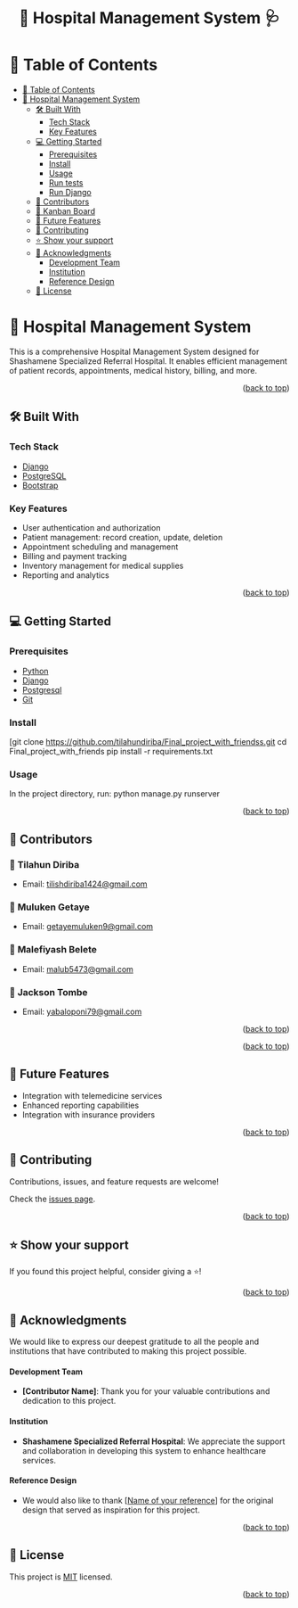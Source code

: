 <a name="readme-top"></a>

# <div align="center">🏥 Hospital Management System 🩺</div>

# 📗 Table of Contents

- [📗 Table of Contents](#-table-of-contents)
- [📖 Hospital Management System](#-hospital-management-system)
  - [🛠 Built With](#-built-with)
    - [Tech Stack](#tech-stack)
    - [Key Features](#key-features)
  - [💻 Getting Started](#-getting-started)
    - [Prerequisites](#prerequisites)
    - [Install](#install)
    - [Usage](#usage)
    - [Run tests](#run-tests)
    - [Run Django](#run-django)
  - [👥 Contributors](#-contributors)
  - [📆 Kanban Board](#kanban-board)
  - [🔭 Future Features](#-future-features)
  - [🤝 Contributing](#-contributing)
  - [⭐️ Show your support](#️-show-your-support)
  - [🙏 Acknowledgments](#-acknowledgments)
      - [Development Team](#development-team)
      - [Institution](#institution)
      - [Reference Design](#reference-design)
  - [📝 License](#-license)

<!-- PROJECT DESCRIPTION -->

# 📖 Hospital Management System  <a name="hospital-management-system"></a>
This is a comprehensive Hospital Management System designed for Shashamene Specialized Referral Hospital. It enables efficient management of patient records, appointments, medical history, billing, and more.

<p align="right">(<a href="#readme-top">back to top</a>)</p>

## 🛠 Built With <a name="built-with"></a>

### Tech Stack <a name="tech-stack"></a>
  <ul>
    <li>
      <a href="https://www.djangoproject.com/">
      Django
      </a>
    </li>
    <li>
      <a href="https://www.postgresql.org/">
      PostgreSQL
      </a>
    </li>
    <li>
      <a href="https://getbootstrap.com/">
      Bootstrap
      </a>
    </li>
  </ul>
  
</ul>

### Key Features <a name="key-features"></a>

- User authentication and authorization
- Patient management: record creation, update, deletion
- Appointment scheduling and management
- Billing and payment tracking
- Inventory management for medical supplies
- Reporting and analytics

<p align="right">(<a href="#readme-top">back to top</a>)</p>

<!-- GETTING STARTED -->

## 💻 Getting Started <a name="getting-started"></a>

### Prerequisites

- [Python](https://www.python.org/)
- [Django](https://www.djangoproject.com/)
- [Postgresql](https://www.postgresql.org/)
- [Git](https://github.com/)

### Install

[git clone https://github.com/tilahundiriba/Final_project_with_friendss.git
cd Final_project_with_friends
pip install -r requirements.txt
### Usage

In the project directory, run:
python manage.py runserver

<p align="right">(<a href="#readme-top">back to top</a>)</p>

<!-- CONTRIBUTORS -->

## 👥 Contributors <a name="contributors"></a>

### 👤 **Tilahun Diriba**

- Email: tilishdiriba1424@gmail.com
### 👤 **Muluken Getaye**

- Email: getayemuluken9@gmail.com
### 👤 **Malefiyash Belete**

- Email: malub5473@gmail.com
### 👤 **Jackson Tombe**

- Email: yabaloponi79@gmail.com


<p align="right">(<a href="#readme-top">back to top</a>)</p>

<!-- Kanban Board -->


<p align="right">(<a href="#readme-top">back to top</a>)</p>

## 🔭 Future Features <a name="future-features"></a>

- Integration with telemedicine services
- Enhanced reporting capabilities
- Integration with insurance providers

<p align="right">(<a href="#readme-top">back to top</a>)</p>

<!-- CONTRIBUTING -->

## 🤝 Contributing <a name="contributing"></a>

Contributions, issues, and feature requests are welcome!

Check the [issues page](https://github.com/username/repoName/issues).

<p align="right">(<a href="#readme-top">back to top</a>)</p>

<!-- SUPPORT -->

## ⭐️ Show your support <a name="support"></a>

If you found this project helpful, consider giving a ⭐️!

<p align="right">(<a href="#readme-top">back to top</a>)</p>

<!-- ACKNOWLEDGEMENTS -->

## 🙏 Acknowledgments <a name="acknowledgements"></a>

We would like to express our deepest gratitude to all the people and institutions that have contributed to making this project possible.

#### Development Team
- **[Contributor Name]**: Thank you for your valuable contributions and dedication to this project.

#### Institution
- **Shashamene Specialized Referral Hospital**: We appreciate the support and collaboration in developing this system to enhance healthcare services.

#### Reference Design
- We would also like to thank [<a href="">Name of your reference</a>] for the original design that served as inspiration for this project.

<p align="right">(<a href="#readme-top">back to top</a>)</p>

<!-- LICENSE -->

## 📝 License <a name="license"></a>

This project is [MIT](./LICENSE) licensed.

<p align="right">(<a href="#readme-top">back to top</a>)</p>
